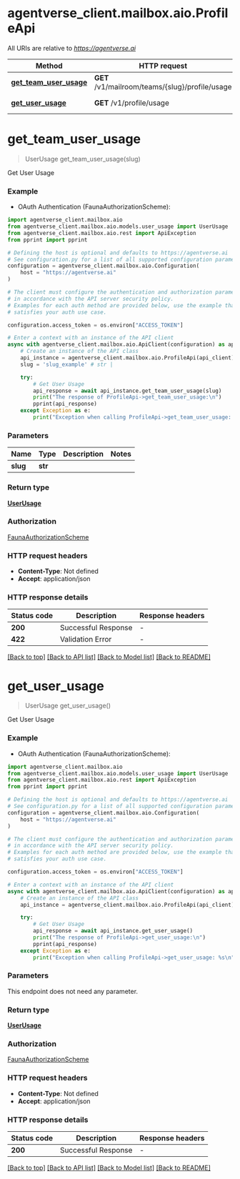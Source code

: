 # agentverse_client.mailbox.aio.ProfileApi

All URIs are relative to *https://agentverse.ai*

Method | HTTP request | Description
------------- | ------------- | -------------
[**get_team_user_usage**](ProfileApi.md#get_team_user_usage) | **GET** /v1/mailroom/teams/{slug}/profile/usage | Get User Usage
[**get_user_usage**](ProfileApi.md#get_user_usage) | **GET** /v1/profile/usage | Get User Usage


# **get_team_user_usage**
> UserUsage get_team_user_usage(slug)

Get User Usage

### Example

* OAuth Authentication (FaunaAuthorizationScheme):

```python
import agentverse_client.mailbox.aio
from agentverse_client.mailbox.aio.models.user_usage import UserUsage
from agentverse_client.mailbox.aio.rest import ApiException
from pprint import pprint

# Defining the host is optional and defaults to https://agentverse.ai
# See configuration.py for a list of all supported configuration parameters.
configuration = agentverse_client.mailbox.aio.Configuration(
    host = "https://agentverse.ai"
)

# The client must configure the authentication and authorization parameters
# in accordance with the API server security policy.
# Examples for each auth method are provided below, use the example that
# satisfies your auth use case.

configuration.access_token = os.environ["ACCESS_TOKEN"]

# Enter a context with an instance of the API client
async with agentverse_client.mailbox.aio.ApiClient(configuration) as api_client:
    # Create an instance of the API class
    api_instance = agentverse_client.mailbox.aio.ProfileApi(api_client)
    slug = 'slug_example' # str | 

    try:
        # Get User Usage
        api_response = await api_instance.get_team_user_usage(slug)
        print("The response of ProfileApi->get_team_user_usage:\n")
        pprint(api_response)
    except Exception as e:
        print("Exception when calling ProfileApi->get_team_user_usage: %s\n" % e)
```



### Parameters


Name | Type | Description  | Notes
------------- | ------------- | ------------- | -------------
 **slug** | **str**|  | 

### Return type

[**UserUsage**](UserUsage.md)

### Authorization

[FaunaAuthorizationScheme](../README.md#FaunaAuthorizationScheme)

### HTTP request headers

 - **Content-Type**: Not defined
 - **Accept**: application/json

### HTTP response details

| Status code | Description | Response headers |
|-------------|-------------|------------------|
**200** | Successful Response |  -  |
**422** | Validation Error |  -  |

[[Back to top]](#) [[Back to API list]](../README.md#documentation-for-api-endpoints) [[Back to Model list]](../README.md#documentation-for-models) [[Back to README]](../README.md)

# **get_user_usage**
> UserUsage get_user_usage()

Get User Usage

### Example

* OAuth Authentication (FaunaAuthorizationScheme):

```python
import agentverse_client.mailbox.aio
from agentverse_client.mailbox.aio.models.user_usage import UserUsage
from agentverse_client.mailbox.aio.rest import ApiException
from pprint import pprint

# Defining the host is optional and defaults to https://agentverse.ai
# See configuration.py for a list of all supported configuration parameters.
configuration = agentverse_client.mailbox.aio.Configuration(
    host = "https://agentverse.ai"
)

# The client must configure the authentication and authorization parameters
# in accordance with the API server security policy.
# Examples for each auth method are provided below, use the example that
# satisfies your auth use case.

configuration.access_token = os.environ["ACCESS_TOKEN"]

# Enter a context with an instance of the API client
async with agentverse_client.mailbox.aio.ApiClient(configuration) as api_client:
    # Create an instance of the API class
    api_instance = agentverse_client.mailbox.aio.ProfileApi(api_client)

    try:
        # Get User Usage
        api_response = await api_instance.get_user_usage()
        print("The response of ProfileApi->get_user_usage:\n")
        pprint(api_response)
    except Exception as e:
        print("Exception when calling ProfileApi->get_user_usage: %s\n" % e)
```



### Parameters

This endpoint does not need any parameter.

### Return type

[**UserUsage**](UserUsage.md)

### Authorization

[FaunaAuthorizationScheme](../README.md#FaunaAuthorizationScheme)

### HTTP request headers

 - **Content-Type**: Not defined
 - **Accept**: application/json

### HTTP response details

| Status code | Description | Response headers |
|-------------|-------------|------------------|
**200** | Successful Response |  -  |

[[Back to top]](#) [[Back to API list]](../README.md#documentation-for-api-endpoints) [[Back to Model list]](../README.md#documentation-for-models) [[Back to README]](../README.md)

